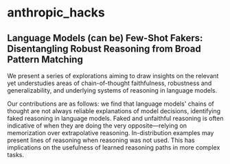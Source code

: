 # anthropic_hacks

## Language Models (can be) Few-Shot Fakers: Disentangling Robust Reasoning from Broad Pattern Matching

We present a series of explorations aiming to draw insights on the relevant yet understudies areas of chain-of-thought faithfulness, robustness and generalizability, and underlying systems of reasoning in language models. 

Our contributions are as follows: we find that language models' chains of thought are not always reliable explanations of model decisions, identifying faked reasoning in language models. Faked and unfaithful reasoning is  often indicative of when they are doing the very opposite—relying on memorization over extrapolative reasoning. In-distribution examples may present lines of reasoning when reasoning was not used. This has implications on the usefulness of learned reasoning paths in more complex tasks.  
